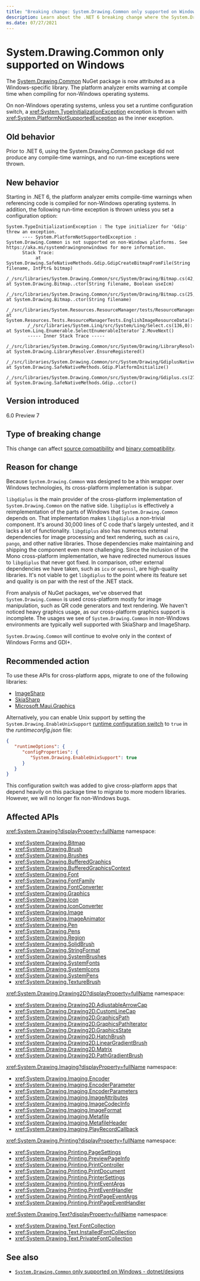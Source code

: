 ```yaml
---
title: "Breaking change: System.Drawing.Common only supported on Windows"
description: Learn about the .NET 6 breaking change where the System.Drawing.Common package is no longer support on non-Windows operating systems.
ms.date: 07/27/2021
---
```

# System.Drawing.Common only supported on Windows

The [System.Drawing.Common](https://www.nuget.org/packages/System.Drawing.Common/) NuGet package is now attributed as a Windows-specific library. The platform analyzer emits warning at compile time when compiling for non-Windows operating systems.

On non-Windows operating systems, unless you set a runtime configuration switch, a <xref:System.TypeInitializationException> exception is thrown with <xref:System.PlatformNotSupportedException> as the inner exception.

## Old behavior

Prior to .NET 6, using the System.Drawing.Common package did not produce any compile-time warnings, and no run-time exceptions were thrown.

## New behavior

Starting in .NET 6, the platform analyzer emits compile-time warnings when referencing code is compiled for non-Windows operating systems. In addition, the following run-time exception is thrown unless you set a configuration option:

```
System.TypeInitializationException : The type initializer for 'Gdip' threw an exception.
      ---- System.PlatformNotSupportedException : System.Drawing.Common is not supported on non-Windows platforms. See https://aka.ms/systemdrawingnonwindows for more information.
      Stack Trace:
           at System.Drawing.SafeNativeMethods.Gdip.GdipCreateBitmapFromFile(String filename, IntPtr& bitmap)
        /_/src/libraries/System.Drawing.Common/src/System/Drawing/Bitmap.cs(42,0): at System.Drawing.Bitmap..ctor(String filename, Boolean useIcm)
        /_/src/libraries/System.Drawing.Common/src/System/Drawing/Bitmap.cs(25,0): at System.Drawing.Bitmap..ctor(String filename)
        /_/src/libraries/System.Resources.ResourceManager/tests/ResourceManagerTests.cs(270,0): at System.Resources.Tests.ResourceManagerTests.EnglishImageResourceData()+MoveNext()
        /_/src/libraries/System.Linq/src/System/Linq/Select.cs(136,0): at System.Linq.Enumerable.SelectEnumerableIterator`2.MoveNext()
        ----- Inner Stack Trace -----
        /_/src/libraries/System.Drawing.Common/src/System/Drawing/LibraryResolver.cs(31,0): at System.Drawing.LibraryResolver.EnsureRegistered()
        /_/src/libraries/System.Drawing.Common/src/System/Drawing/GdiplusNative.Unix.cs(65,0): at System.Drawing.SafeNativeMethods.Gdip.PlatformInitialize()
        /_/src/libraries/System.Drawing.Common/src/System/Drawing/Gdiplus.cs(27,0): at System.Drawing.SafeNativeMethods.Gdip..cctor()
```

## Version introduced

6.0 Preview 7

## Type of breaking change

This change can affect [source compatibility](../../categories.md#source-compatibility) and [binary compatibility](../../categories.md#binary-compatibility).

## Reason for change

Because `System.Drawing.Common` was designed to be a thin wrapper over Windows technologies, its cross-platform implementation is subpar.

`libgdiplus` is the main provider of the cross-platform implementation of `System.Drawing.Common` on the native side. `libgdiplus` is effectively a reimplementation of the parts of Windows that `System.Drawing.Common` depends on. That implementation makes `libgdiplus` a non-trivial component. It's around 30,000 lines of C code that's largely untested, and it lacks a lot of functionality. `libgdiplus` also has numerous external dependencies for image processing and text rendering, such as `cairo`, `pango`, and other native libraries. Those dependencies make maintaining and shipping the component even more challenging. Since the inclusion of the Mono cross-platform implementation, we have redirected numerous issues to `libgdiplus` that never got fixed. In comparison, other external dependencies we have taken, such as `icu` or `openssl`, are high-quality libraries. It's not viable to get `libgdiplus` to the point where its feature set and quality is on par with the rest of the .NET stack.

From analysis of NuGet packages, we've observed that `System.Drawing.Common` is used cross-platform mostly for image manipulation, such as QR code generators and text rendering. We haven't noticed heavy graphics usage, as our cross-platform graphics support is incomplete. The usages we see of `System.Drawing.Common` in non-Windows environments are typically well supported with SkiaSharp and ImageSharp.

`System.Drawing.Common` will continue to evolve only in the context of Windows Forms and GDI+.

## Recommended action

To use these APIs for cross-platform apps, migrate to one of the following libraries:

- [ImageSharp](https://github.com/SixLabors/ImageSharp)
- [SkiaSharp](https://github.com/mono/SkiaSharp)
- [Microsoft.Maui.Graphics](https://github.com/dotnet/Microsoft.Maui.Graphics)

Alternatively, you can enable Unix support by setting the `System.Drawing.EnableUnixSupport` [runtime configuration switch](../../../run-time-config/index.md) to `true` in the *runtimeconfig.json* file:

```json
{
   "runtimeOptions": {
      "configProperties": {
         "System.Drawing.EnableUnixSupport": true
      }
   }
}
```

This configuration switch was added to give cross-platform apps that depend heavily on this package time to migrate to more modern libraries. However, we will no longer fix non-Windows bugs.

## Affected APIs

<xref:System.Drawing?displayProperty=fullName> namespace:

- <xref:System.Drawing.Bitmap>
- <xref:System.Drawing.Brush>
- <xref:System.Drawing.Brushes>
- <xref:System.Drawing.BufferedGraphics>
- <xref:System.Drawing.BufferedGraphicsContext>
- <xref:System.Drawing.Font>
- <xref:System.Drawing.FontFamily>
- <xref:System.Drawing.FontConverter>
- <xref:System.Drawing.Graphics>
- <xref:System.Drawing.Icon>
- <xref:System.Drawing.IconConverter>
- <xref:System.Drawing.Image>
- <xref:System.Drawing.ImageAnimator>
- <xref:System.Drawing.Pen>
- <xref:System.Drawing.Pens>
- <xref:System.Drawing.Region>
- <xref:System.Drawing.SolidBrush>
- <xref:System.Drawing.StringFormat>
- <xref:System.Drawing.SystemBrushes>
- <xref:System.Drawing.SystemFonts>
- <xref:System.Drawing.SystemIcons>
- <xref:System.Drawing.SystemPens>
- <xref:System.Drawing.TextureBrush>

<xref:System.Drawing.Drawing2D?displayProperty=fullName> namespace:

- <xref:System.Drawing.Drawing2D.AdjustableArrowCap>
- <xref:System.Drawing.Drawing2D.CustomLineCap>
- <xref:System.Drawing.Drawing2D.GraphicsPath>
- <xref:System.Drawing.Drawing2D.GraphicsPathIterator>
- <xref:System.Drawing.Drawing2D.GraphicsState>
- <xref:System.Drawing.Drawing2D.HatchBrush>
- <xref:System.Drawing.Drawing2D.LinearGradientBrush>
- <xref:System.Drawing.Drawing2D.Matrix>
- <xref:System.Drawing.Drawing2D.PathGradientBrush>

<xref:System.Drawing.Imaging?displayProperty=fullName> namespace:

- <xref:System.Drawing.Imaging.Encoder>
- <xref:System.Drawing.Imaging.EncoderParameter>
- <xref:System.Drawing.Imaging.EncoderParameters>
- <xref:System.Drawing.Imaging.ImageAttributes>
- <xref:System.Drawing.Imaging.ImageCodecInfo>
- <xref:System.Drawing.Imaging.ImageFormat>
- <xref:System.Drawing.Imaging.Metafile>
- <xref:System.Drawing.Imaging.MetafileHeader>
- <xref:System.Drawing.Imaging.PlayRecordCallback>

<xref:System.Drawing.Printing?displayProperty=fullName> namespace:

- <xref:System.Drawing.Printing.PageSettings>
- <xref:System.Drawing.Printing.PreviewPageInfo>
- <xref:System.Drawing.Printing.PrintController>
- <xref:System.Drawing.Printing.PrintDocument>
- <xref:System.Drawing.Printing.PrinterSettings>
- <xref:System.Drawing.Printing.PrintEventArgs>
- <xref:System.Drawing.Printing.PrintEventHandler>
- <xref:System.Drawing.Printing.PrintPageEventArgs>
- <xref:System.Drawing.Printing.PrintPageEventHandler>

<xref:System.Drawing.Text?displayProperty=fullName> namespace:

- <xref:System.Drawing.Text.FontCollection>
- <xref:System.Drawing.Text.InstalledFontCollection>
- <xref:System.Drawing.Text.PrivateFontCollection>

## See also

- [`System.Drawing.Common` only supported on Windows - dotnet/designs](https://github.com/dotnet/designs/blob/main/accepted/2021/system-drawing-win-only/system-drawing-win-only.md)
